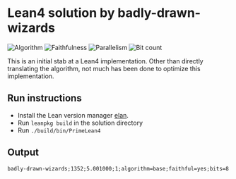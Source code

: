 # Lean4 solution by badly-drawn-wizards

![Algorithm](https://img.shields.io/badge/Algorithm-base-green)
![Faithfulness](https://img.shields.io/badge/Faithful-yes-green)
![Parallelism](https://img.shields.io/badge/Parallel-no-green)
![Bit count](https://img.shields.io/badge/Bits-8-yellowgreen)

This is an initial stab at a Lean4 implementation. Other than directly translating the algorithm, not much has been done to optimize this implementation.

## Run instructions

- Install the Lean version manager [elan](https://github.com/leanprover/elan).
- Run `leanpkg build` in the solution directory
- Run `./build/bin/PrimeLean4`

## Output

```
badly-drawn-wizards;1352;5.001000;1;algorithm=base;faithful=yes;bits=8
```